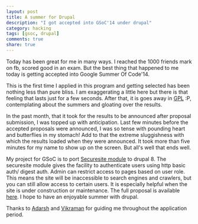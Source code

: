 ```yaml
---
layout: post
title: A summer for Drupal
description: "I got accepted into GSoC'14 under drupal"
category: hacking
tags: [gsoc, drupal]
comments: true
share: true
---
```


Today has been great for me in many ways. I reached the 1000 friends mark on fb, scored good in an exam. But the best thing that happened to me today is getting accepted into Google Summer Of Code'14.

This is the first time I applied in this program and getting selected has been nothing less than pure bliss. I am exaggerating a little here but there is that feeling that lasts just for a few seconds. After that, it is goes away in [GPL](http://www.urbandictionary.com/define.php?term=GPL&defid=1069443) :P, contemplating about the summers and gloating over the results. 

In the past month, that it took for the results to be announced after proposal submission, I was topped up with anticipation. Last few minutes before the accepted proposals were announced, I was so tense with pounding heart and butterflies in my stomach! Add to that the extreme sluggishness with which the results loaded when they were announced. It took more than five minutes for my name to show up on the screen. But all's well that ends well. 

My project for GSoC is to port [Securesite module](https://drupal.org/project/securesite) to drupal 8. The securesite module gives the facility to authenticate users using http basic auth/ digest auth. Admin can restrict access to pages based on user role. This means the site will be inaccessible to search engines and crawlers, but you can still allow access to certain users. It is especially helpful when the site is under construction or maintenance. The full proposal is available [here](https://docs.google.com/document/d/1b6JBCDkmPPKZTH67FwIXRYaCC0zy4ysFkwEx83HM-gU/edit?usp=sharing). I hope to have an enjoyable summer with drupal.

Thanks to [Adarsh](https://www.facebook.com/adarshaj) and [Vikraman](http://vikraman.org/) for guiding me throughout the application period.